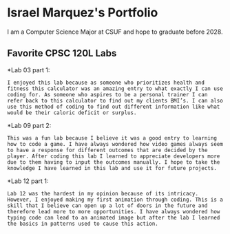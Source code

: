 
# Israel Marquez's Portfolio

I am a Computer Science Major at CSUF and hope to graduate before 2028.

## Favorite CPSC 120L Labs


*Lab 03 part 1: 

    I enjoyed this lab because as someone who prioritizes health and fitness this calculator was an amazing entry to what exactly I can use coding for. As someone who aspires to be a personal trainer I can refer back to this calculator to find out my clients BMI’s. I can also use this method of coding to find out different information like what would be their caloric deficit or surplus. 

*Lab 09 part 2:

    This was a fun lab because I believe it was a good entry to learning how to code a game. I have always wondered how video games always seem to have a response for different outcomes that are decided by the player. After coding this lab I learned to appreciate developers more due to them having to input the outcomes manually. I hope to take the knowledge I have learned in this lab and use it for future projects.

*Lab 12 part 1: 

    Lab 12 was the hardest in my opinion because of its intricacy. However, I enjoyed making my first animation through coding. This is a skill that I believe can open up a lot of doors in the future and therefore lead more to more opportunities. I have always wondered how typing code can lead to an animated image but after the lab I learned the basics in patterns used to cause this action.

